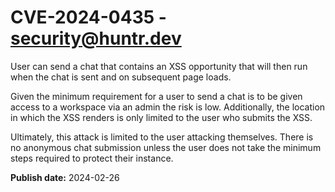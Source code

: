 # CVE-2024-0435 - security@huntr.dev

User can send a chat that contains an XSS opportunity that will then run when the chat is sent and on subsequent page loads.

Given the minimum requirement for a user to send a chat is to be given access to a workspace via an admin the risk is low. Additionally, the location in which the XSS renders is only limited to the user who submits the XSS. 

Ultimately, this attack is limited to the user attacking themselves. There is no anonymous chat submission unless the user does not take the minimum steps required to protect their instance.

**Publish date:** 2024-02-26
